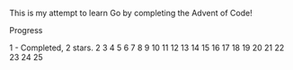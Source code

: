 This is my attempt to learn Go by completing the Advent of Code!

Progress

1 - Completed, 2 stars.
2
3
4
5
6
7
8
9
10
11
12
13
14
15
16
17
18
19
20
21
22
23
24
25